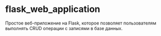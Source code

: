 # flask_web_application
Простое веб-приложение на Flask, которое позволяет пользователям выполнять CRUD операции с записями в базе данных.
